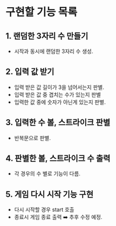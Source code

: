 # 구현할 기능 목록

## 1. 랜덤한 3자리 수 만들기

- 시작과 동시에 랜덤한 3자리 수 생성.

## 2. 입력 값 받기

- 입력 받은 값 길이가 3을 넘어서는지 판별.
- 입력 받은 값 중 겹치는 수가 있는지 판별
- 입력한 값 중에 숫자가 아닌게 있는지 판별.

## 3. 입력한 수 볼, 스트라이크 판별

- 반복문으로 판별.

## 4. 판별한 볼, 스트라이크 수 출력

- 각 경우의 수 별로 기능이 다름.

## 5. 게임 다시 시작 기능 구현

- 다시 시작할 경우 start 호출
- 종료시 게임 종료 출력 ➡️ 추후 수정 예정.
